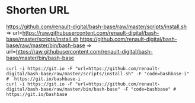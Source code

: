 # Shorten URL

https://github.com/renault-digital/bash-base/raw/master/scripts/install.sh => url=https://raw.githubusercontent.com/renault-digital/bash-base/master/scripts/install.sh
https://github.com/renault-digital/bash-base/raw/master/bin/bash-base => url=https://raw.githubusercontent.com/renault-digital/bash-base/master/bin/bash-base

```shell
curl -i https://git.io -F "url=https://github.com/renault-digital/bash-base/raw/master/scripts/install.sh" -F "code=bashbase-i" #  https://git.io/bashbase-i
curl -i https://git.io -F "url=https://github.com/renault-digital/bash-base/raw/master/bin/bash-base" -F "code=bashbase" #  https://git.io/bashbase
```